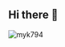 ## Hi there 👋
<p><img align="center" src="https://github-readme-streak-stats.herokuapp.com/?user=myk794&" alt="myk794" /></p>
